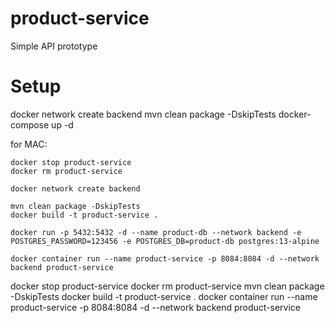# product-service

Simple API prototype 

# Setup

docker network create backend
mvn clean package -DskipTests
docker-compose up -d


for MAC:
    
    docker stop product-service
    docker rm product-service

    docker network create backend
    
    mvn clean package -DskipTests
    docker build -t product-service .
    
    docker run -p 5432:5432 -d --name product-db --network backend -e POSTGRES_PASSWORD=123456 -e POSTGRES_DB=product-db postgres:13-alpine
    
    docker container run --name product-service -p 8084:8084 -d --network backend product-service


docker stop product-service
docker rm product-service
mvn clean package -DskipTests
docker build -t product-service .
docker container run --name product-service -p 8084:8084 -d --network backend product-service

